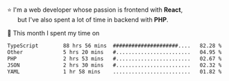 ⭐ I'm a web developer whose passion is frontend with <b>React</b>,<br/>
&nbsp; &nbsp; &nbsp; but I've also spent a lot of time in backend with <b>PHP</b>.

📅 This month I spent my time on

<!--START_SECTION:waka-->

```txt
TypeScript        88 hrs 56 mins  #####################....   82.28 %
Other             5 hrs 20 mins   #........................   04.95 %
PHP               2 hrs 53 mins   #........................   02.67 %
JSON              2 hrs 30 mins   #........................   02.32 %
YAML              1 hr 58 mins    .........................   01.82 %
```

<!--END_SECTION:waka-->
